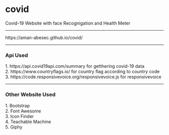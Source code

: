 # covid
Covid-19 Website with face Recognigation and Health Meter

<hr>
https://aman-abesec.github.io/covid/
<hr>
<h3>Api Used</h3>
1. https://api.covid19api.com/summary for getthering covid-19 data<br>
2. https://www.countryflags.io/ for country flag according to country code<br>
3. https://code.responsivevoice.org/responsivevoice.js for responsivevoice
<hr>
<h3>Other Website Used</h3>
1. Bootstrap<br>
2. Font Awesome<br>
3. Icon Finder<br>
4. Teachable Machine<br>
5. Giphy 
